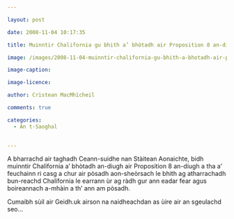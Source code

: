 ```yaml
---

layout: post

date: 2008-11-04 10:17:35

title: Muinntir Chalifornia gu bhith a’ bhòtadh air Proposition 8 an-diugh

image: /images/2008-11-04-muinntir-chalifornia-gu-bhith-a-bhotadh-air-proposition-8-an-diugh.jpg

image-caption:

image-licence:

author: Crìstean MacMhìcheil

comments: true

categories:
  - An t-Saoghal
  

---
```


A bharrachd air taghadh Ceann-suidhe nan Stàitean Aonaichte, bidh muinntir Chalifornia a&#8217; bhòtadh an-diugh air Proposition 8 an-diugh a tha a&#8217; feuchainn ri casg a chur air pòsadh aon-sheòrsach le bhith ag atharrachadh bun-reachd Chalifornia le earrann ùr ag ràdh gur ann eadar fear agus boireannach a-mhàin a th&#8217; ann am pòsadh.

<!--more-->

Cumaibh sùil air Geidh.uk airson na naidheachdan as ùire air an sgeulachd seo&#8230;
